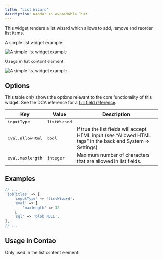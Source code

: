 ```yaml
---
title: "List Wizard"
description: Render an expandable list
---
```


This widget renders a list wizard which allows to add, remove and reorder list items.

A simple list widget example:

![A simple list widget example](../images/list-wizard-simple.png?classes=shadow)

Usage in list content element: 

![A simple list widget example](../images/list-wizard-ce.png?classes=shadow)

## Options

This table only shows the options relevant to the core functionality of this widget. See the DCA reference for a [full field reference](../../dca/fields).

| Key   | Value | Description
| ----- | ----- | --------------- |
| `inputType` | `listWizard` | |
| `eval.allowHtml` | `bool` | If true the list fields will accept HTML input (see “Allowed HTML tags” in the back end System => Settings). |
| `eval.maxlength` | `integer` | Maximum number of characters that are allowed in list fields.|

## Examples

```php
// ...
'jobTitles' => [
    'inputType' => 'listWizard',
    'eval' => [
        'maxlength' => 32
    ],
    'sql' => 'blob NULL',
],
// ...
```

## Usage in Contao

Only used in the list content element.